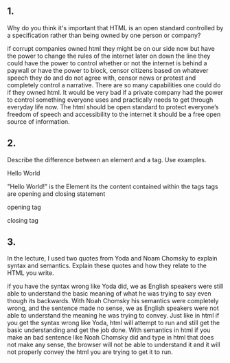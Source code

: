 ## 1.
Why do you think it's important that HTML is an open standard controlled by a specification rather than being owned by one person or company?


if corrupt companies owned html they might be on our side now but have the power to change the rules of the internet later on down the line they could have the power to control whether or not the internet is behind a paywall  or have the power to block, censor citizens based on whatever speech they do and do not agree with, censor news or protest and completely control a narrative. There are so many capabilities one could do if they owned html. It would be very bad if a private company had the power to control something everyone uses and practically needs to get through everyday life now. The html should be open standard to protect everyone’s freedom of speech and accessibility to the internet it should be a free open source of information.

## 2.
Describe the difference between an element and a tag. Use examples.

<p> Hello World </p>
"Hello World!" is the Element its the content contained within the tags 
 tags are opening and closing statement <p> opening tag </p> closing tag 


## 3.
In the lecture, I used two quotes from Yoda and Noam Chomsky to explain syntax and semantics. Explain these quotes and how they relate to the HTML you write.


if you have the syntax wrong like Yoda did, we as English speakers were still able to understand the basic meaning of what he was trying to say even though its backwards. With Noah Chomsky his semantics were completely wrong, and the sentence made no sense, we as English speakers were not able to understand the meaning he was trying to convey. Just like in html if you get the syntax wrong like Yoda, html will attempt to run and still get the basic understanding and get the job done. With semantics in html if you make an bad sentence like Noah Chomsky did and type in html that does not make any sense, the browser will not be able to understand it and it will not properly convey the html you are trying to get it to run.
